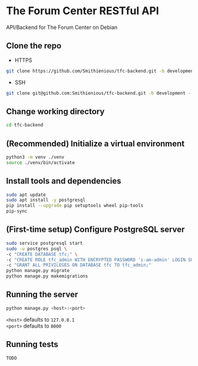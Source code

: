 # The Forum Center RESTful API

API/Backend for The Forum Center on Debian

## Clone the repo

- HTTPS

```bash
git clone https://github.com/Smithienious/tfc-backend.git -b development --depth 1
```

- SSH

```bash
git clone git@github.com:Smithienious/tfc-backend.git -b development --depth 1
```

## Change working directory

```bash
cd tfc-backend
```

## (Recommended) Initialize a virtual environment

```bash
python3 -m venv ./venv
source ./venv/bin/activate
```

## Install tools and dependencies

```bash
sudo apt update
sudo apt install -y postgresql
pip install --upgrade pip setuptools wheel pip-tools
pip-sync
```

## (First-time setup) Configure PostgreSQL server

```bash
sudo service postgresql start
sudo -u postgres psql \
-c "CREATE DATABASE tfc;" \
-c "CREATE ROLE tfc_admin WITH ENCRYPTED PASSWORD 'i-am-admin' LOGIN SUPERUSER;" \
-c "GRANT ALL PRIVILEGES ON DATABASE tfc TO tfc_admin;"
python manage.py migrate
python manage.py makemigrations
```

## Running the server

```bash
python manage.py <host>:<port>
```

`<host>` defaults to `127.0.0.1`\
`<port>` defaults to `8000`

## Running tests

`TODO`
